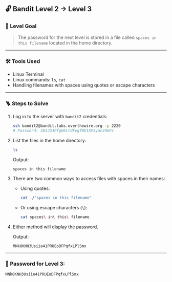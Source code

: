 ## 🔓 Bandit Level 2 → Level 3

### 🧩 Level Goal

> The password for the next level is stored in a file called `spaces in this filename` located in the home directory.

---

### 🛠 Tools Used

- Linux Terminal
- Linux commands: `ls`, `cat`
- Handling filenames with spaces using quotes or escape characters

---

### 🪜 Steps to Solve

1. Log in to the server with `bandit2` credentials:

    ```bash
    ssh bandit2@bandit.labs.overthewire.org -p 2220
    # Password: 263JGJPfgU6LtdEvgfWU1XP5yac29mFx
    ```

2. List the files in the home directory:

    ```bash
    ls
    ```

    Output:

    ```
    spaces in this filename
    ```

3. There are two common ways to access files with spaces in their names:

    - Using quotes:

        ```bash
        cat ./"spaces in this filename"
        ```

    - Or using escape characters (`\`):

        ```bash
        cat spaces\ in\ this\ filename
        ```

4. Either method will display the password.

    Output:

    ```
    MNk8KNH3Usiio41PRUEoDFPqfxLPlSmx
    ```

---

### 🔑 Password for Level 3:
    MNk8KNH3Usiio41PRUEoDFPqfxLPlSmx
